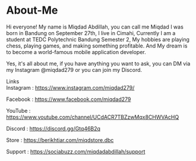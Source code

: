 # About-Me
Hi everyone!
My name is Miqdad Abdillah, you can call me Miqdad I was born in Bandung on September 27th, I live in Cimahi, Currently I am a student at TEDC Polytechnic Bandung Semester 2, My hobbies are playing chess, playing games, and making something profitable. And My dream is to become a world-famous mobile application developer.

Yes, it's all about me, if you have anything you want to ask, you can DM via my Instagram @miqdad279 or you can join my Discord.

Links                                                                                                                                                                     
Instagram : https://www.instagram.com/miqdad279/

Facebook : https://www.facebook.com/miqdad279

YouTube : https://www.youtube.com/channel/UCdACR7TBZzwMqx8CHWVAcHQ

Discord : https://discord.gg/Gtq46B2q

Store : https://berikhtiar.com/miqdstore.dbc

Support : https://sociabuzz.com/miqdadabdillah/support
